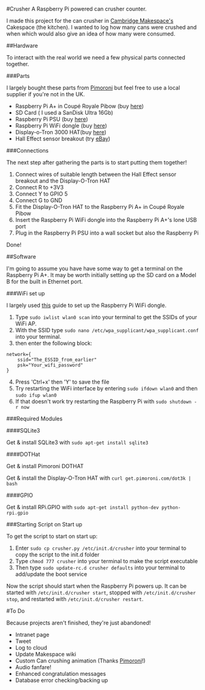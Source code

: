 #Crusher
A Raspberry Pi powered can crusher counter.

I made this project for the can crusher in [Cambridge Makespace's](http://makespace.org/) Cakespace (the kitchen). I wanted to log how many cans were crushed and when which would also give an idea of how many were consumed.

##Hardware

To interact with the real world we need a few physical parts connected together.

###Parts

I largely bought these parts from [Pimoroni](https://shop.pimoroni.com/) but feel free to use a local supplier if you're not in the UK.

* Raspberry Pi A+ in Coupé Royale Pibow (buy [here](https://shop.pimoroni.com/collections/raspberry-pi/products/raspberry-pi-model-a-with-coupe-royale-pibow))
* SD Card ( I used a SanDisk Ultra 16Gb)
* Raspberry Pi PSU  (buy [here](https://shop.pimoroni.com/products/raspberry-pi-universal-power-supply))
* Raspberry Pi WiFi dongle  (buy [here](https://shop.pimoroni.com/products/official-raspberry-pi-wifi-dongle))
* Display-o-Tron 3000 HAT(buy [here](https://shop.pimoroni.com/products/display-o-tron-hat))
* Hall Effect sensor breakout (try [eBay](http://www.ebay.co.uk/sch/i.html?_nkw=Hall+Effect+Arduino))

###Connections
 
The next step after gathering the parts is to start putting them together!

1. Connect wires of suitable length between the Hall Effect sensor breakout and the Display-O-Tron HAT
  1. Connect R to +3V3
  2. Connect Y to GPIO 5
  3. Connect G to GND
2. Fit the Display-O-Tron HAT to the  Raspberry Pi A+ in Coupé Royale Pibow
3. Insert the Raspberry Pi WiFi dongle into the Raspberry Pi A+'s lone USB port
4. Plug in the Raspberry Pi PSU into a wall socket but also the Raspberry Pi

Done!

##Software

I'm going to assume you have have some way to get a terminal on the Raspberry Pi A+. It may be worth initially setting up the SD card on a Model B for the built in Ethernet port.

###WiFi set up

I largely used [this](https://www.raspberrypi.org/documentation/configuration/wireless/wireless-cli.md) guide to set up the Raspberry Pi WiFi dongle.

1. Type `sudo iwlist wlan0 scan` into your terminal to get the SSIDs of your WiFi AP.
2. With the SSID type `sudo nano /etc/wpa_supplicant/wpa_supplicant.conf` into your terminal.
3. then enter the following block:

```
network={
    ssid="The_ESSID_from_earlier"
    psk="Your_wifi_password"
}
```

4. Press 'Ctrl+x' then 'Y' to save the file
5. Try restarting the WiFi interface by entering `sudo ifdown wlan0` and then `sudo ifup wlan0`
6. If that doesn't work try restarting the Raspberry Pi with `sudo shutdown -r now`

###Required Modules

####SQLite3

Get & install SQLite3 with `sudo apt-get install sqlite3`

####DOTHat

Get & install Pimoroni DOTHAT

Get & install the Display-O-Tron HAT with `curl get.pimoroni.com/dot3k | bash`
<!-- https://github.com/pimoroni/dot3k -->

####GPIO

Get & install RPi.GPIO with `sudo apt-get install python-dev python-rpi.gpio`

###Starting Script on Start up

To get the script to start on start up:

1. Enter `sudo cp crusher.py /etc/init.d/crusher` into your terminal to copy the script to the init.d folder
2. Type `chmod 777 crusher` into your terminal to make the script executable
3. Then type `sudo update-rc.d crusher defaults` into your terminal to add/update the boot service

Now the script should start when the Raspberry Pi powers up. It can be started with `/etc/init.d/crusher start`, stopped with `/etc/init.d/crusher stop`, and restarted with `/etc/init.d/crusher restart`.

<!-- guide I used: http://blog.scphillips.com/posts/2013/07/getting-a-python-script-to-run-in-the-background-as-a-service-on-boot/ -->

#To Do

Because projects aren't finished, they're just abandoned!

 * Intranet page
 * Tweet
 * Log to cloud
 * Update Makespace wiki
 * Custom Can crushing animation (Thanks [Pimoroni](https://twitter.com/pimoroni/status/643177645019164673)!) 
 * Audio fanfare!
 * Enhanced congratulation messages
 * Database error checking/backing up
 
 